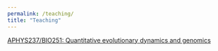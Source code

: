```yaml
---
permalink: /teaching/
title: "Teaching"
---
```


<a href="https://bgoodlab.github.io/courses/apphys237/apphys237.html">APHYS237/BIO251: Quantitative evolutionary dynamics and genomics</a>
